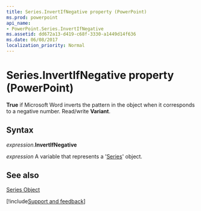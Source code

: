 ```yaml
---
title: Series.InvertIfNegative property (PowerPoint)
ms.prod: powerpoint
api_name:
- PowerPoint.Series.InvertIfNegative
ms.assetid: dd672a13-d419-c68f-3330-a1449d14f636
ms.date: 06/08/2017
localization_priority: Normal
---
```



# Series.InvertIfNegative property (PowerPoint)

 **True** if Microsoft Word inverts the pattern in the object when it corresponds to a negative number. Read/write **Variant**.


## Syntax

_expression_.**InvertIfNegative**

_expression_ A variable that represents a '[Series](PowerPoint.Series.md)' object.


## See also


[Series Object](PowerPoint.Series.md)

[!include[Support and feedback](~/includes/feedback-boilerplate.md)]